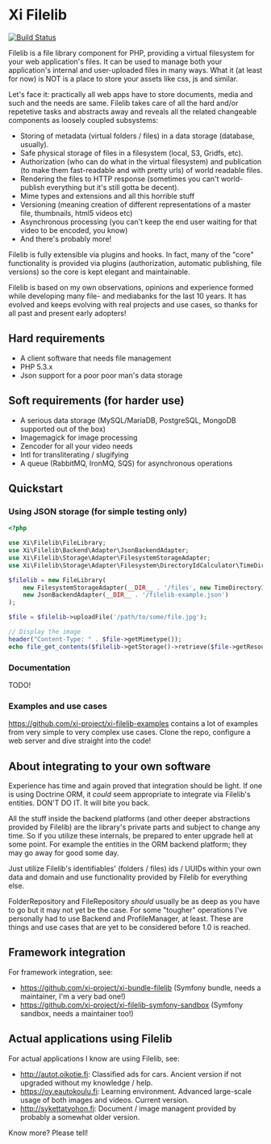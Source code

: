 # Xi Filelib

[![Build Status](https://secure.travis-ci.org/xi-project/xi-filelib.png?branch=master)](http://travis-ci.org/xi-project/xi-filelib)

Filelib is a file library component for PHP, providing a virtual filesystem for your web application's files.
It can be used to manage both your application's internal and user-uploaded files in many ways. What it (at least for now)
is NOT is a place to store your assets like css, js and similar.

Let's face it: practically all web apps have to store documents, media and such and the needs are same.
Filelib takes care of all the hard and/or repetetive tasks and abstracts away and reveals all the related changeable
components as loosely coupled subsystems:

* Storing of metadata (virtual folders / files) in a data storage (database, usually).
* Safe physical storage of files in a filesystem (local, S3, Gridfs, etc).
* Authorization (who can do what in the virtual filesystem) and publication (to make them fast-readable and with
  pretty urls) of world readable files.
* Rendering the files to HTTP response (sometimes you can't world-publish everything but it's still gotta be decent).
* Mime types and extensions and all this horrible stuff
* Versioning (meaning creation of different representations of a master file, thumbnails, html5 videos etc)
* Asynchronous processing (you can't keep the end user waiting for that video to be encoded, you know)
* And there's probably more!

Filelib is fully extensible via plugins and hooks. In fact, many of the "core" functionality is provided
via plugins (authorization, automatic publishing, file versions) so the core is kept elegant and maintainable.

Filelib is based on my own observations, opinions and experience formed while developing many
file- and mediabanks for the last 10 years. It has evolved and keeps evolving with real projects and use cases,
so thanks for all past and present early adopters!

## Hard requirements

- A client software that needs file management
- PHP 5.3.x
- Json support for a poor poor man's data storage

## Soft requirements (for harder use)

- A serious data storage (MySQL/MariaDB, PostgreSQL, MongoDB supported out of the box)
- Imagemagick for image processing
- Zencoder for all your video needs
- Intl for transliterating / slugifying
- A queue (RabbitMQ, IronMQ, SQS) for asynchronous operations

## Quickstart

### Using JSON storage (for simple testing only)

```php
<?php

use Xi\Filelib\FileLibrary;
use Xi\Filelib\Backend\Adapter\JsonBackendAdapter;
use Xi\Filelib\Storage\Adapter\FilesystemStorageAdapter;
use Xi\Filelib\Storage\Adapter\Filesystem\DirectoryIdCalculator\TimeDirectoryIdCalculator;

$filelib = new FileLibrary(
    new FilesystemStorageAdapter(__DIR__ . '/files', new TimeDirectoryIdCalculator()),
    new JsonBackendAdapter(__DIR__ . '/filelib-example.json')
);

$file = $filelib->uploadFile('/path/to/some/file.jpg');

// Display the image
header("Content-Type: " . $file->getMimetype());
echo file_get_contents($filelib->getStorage()->retrieve($file->getResource()));

```

### Documentation

TODO!

### Examples and use cases

https://github.com/xi-project/xi-filelib-examples contains a lot of examples from very simple to very complex
use cases. Clone the repo, configure a web server and dive straight into the code!

## About integrating to your own software

Experience has time and again proved that integration should be light. If one is using Doctrine ORM, it
*could* seem appropriate to integrate via Filelib's entities. DON'T DO IT. It will bite you back.

All the stuff inside the backend platforms (and other deeper abstractions provided by Filelib) are the library's private
parts and subject to change any time. So if you utilize these internals, be prepared to enter upgrade hell at some
point. For example the entities in the ORM backend platform; they may go away for good some day.

Just utilize Filelib's identifiables' (folders / files) ids / UUIDs within your own data and domain and use functionality
provided by Filelib for everything else.

FolderRepository and FileRepository *should* usually be as deep as you have to go but it may not yet be the case. For
some "tougher" operations I've personally had to use Backend and ProfileManager, at least. These are things
and use cases that are yet to be considered before 1.0 is reached.

## Framework integration

For framework integration, see:

* https://github.com/xi-project/xi-bundle-filelib (Symfony bundle, needs a maintainer, I'm a very bad one!)
* https://github.com/xi-project/xi-filelib-symfony-sandbox (Symfony sandbox, needs a maintainer too!)

## Actual applications using Filelib

For actual applications I know are using Filelib, see:

* http://autot.oikotie.fi: Classified ads for cars. Ancient version if not upgraded without my knowledge / help.
* https://oy.eautokoulu.fi: Learning environment. Advanced large-scale usage of both images and videos. Current version.
* http://sykettatyohon.fi: Document / image managent provided by probably a somewhat older version.

Know more? Please tell!



